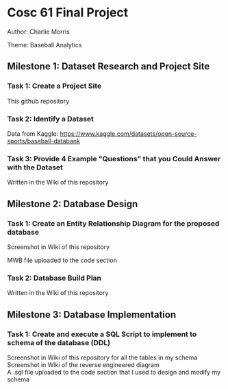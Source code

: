 # Cosc 61 Final Project
Author: Charlie Morris

Theme: Baseball Analytics

## Milestone 1: Dataset Research and Project Site

### Task 1: Create a Project Site
This github repository

### Task 2: Identify a Dataset
Data from Kaggle: https://www.kaggle.com/datasets/open-source-sports/baseball-databank

### Task 3: Provide 4 Example "Questions" that you Could Answer with the Dataset
Written in the Wiki of this repository

## Milestone 2: Database Design

### Task 1: Create an Entity Relationship Diagram for the proposed database
Screenshot in Wiki of this repository

MWB file uploaded to the code section

### Task 2: Database Build Plan
Written in the Wiki of this repository

## Milestone 3: Database Implementation

### Task 1: Create and execute a SQL Script to implement to schema of the database (DDL)
Screenshot in Wiki of this repository for all the tables in my schema <br>
Screenshot in Wiki of the reverse engineered diagram <br>
A .sql file uploaded to the code section that I used to design and modify my schema 

